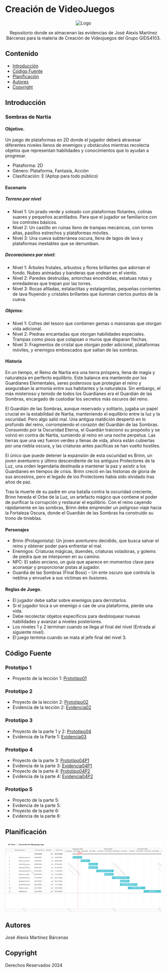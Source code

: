 # Creación de VideoJuegos

<p align="center">
    <img src="https://t4.ftcdn.net/jpg/06/52/63/63/360_F_652636322_bKvcBx9r6RCtDaiTcTRRB4tiJzDXK7u7.jpg" alt="Logo" width=540 height=300>

  <p align="center">
    Repositorio donde se almacenan las evidencias de José Alexis Martínez Bárcenas para la materia de Creación de Videojuegos del Grupo GIDS4103.
  </p>
</p>

## Contenido

- [Introducción](#introducción)
- [Código Fuente](#código-fuente)
- [Planificación](#planificación)
- [Autores](#autores)
- [Copyright](#copyright)

## Introducción

### Sombras de Nartia

#### Objetivo.

Un juego de plataformas en 2D donde el jugador deberá atravesar diferentes niveles llenos de enemigos y obstáculos mientras recolecta objetos que representan habilidades y conocimientos que lo ayudan a progresar.

- Plataforma: 2D
- Género: Plataforma, Fantasía, Acción
- Clasificación: E (Aptop para todo público)

#### Escenario

##### Terreno por nivel

- Nivel 1: Un prado verde y soleado con plataformas flotantes, colinas suaves y pequeños acantilados. Para que el jugador se familiarice con los controles básicos.
- Nivel 2: Un castillo en ruinas lleno de trampas mecánicas, con torres altas, pasillos estrechos y plataformas móviles.
- Nivel 3: Una cueva subterránea oscura, llena de lagos de lava y plataformas inestables que se derrumban.

##### Decoraciones por nivel:

- Nivel 1: Árboles frutales, arbustos y flores brillantes que adornan el fondo. Nubes animadas y banderas que ondean en el viento.
- Nivel 2: Paredes destruidas, antorchas encendidas, estatuas rotas y enredaderas que trepan por las torres.
- Nivel 3: Rocas afiladas, estalactitas y estalagmitas, pequeñas corrientes de lava fluyendo y cristales brillantes que iluminan ciertos puntos de la cueva.

##### Objetos:

- Nivel 1: Cofres del tesoro que contienen gemas o manzanas que otorgan vida adicional.
- Nivel 2: Piedras encantadas que otorgan habilidades especiales. Trampas como pisos que colapsan o muros que disparan flechas.
- Nivel 3: Fragmentos de cristal que otorgan poder adicional, plataformas móviles, y enemigos emboscados que saltan de las sombras.

#### Historia

En un tiempo, el Reino de Nartia era una tierra próspera, llena de magia y naturaleza en perfecto equilibrio. Este balance era mantenido por los Guardianes Elementales, seres poderosos que protegían el reino y aseguraban la armonía entre sus habitantes y la naturaleza. Sin embargo, el más misterioso y temido de todos los Guardianes era el Guardián de las Sombras, encargado de custodiar los secretos más oscuros del reino.

El Guardián de las Sombras, aunque reservado y solitario, jugaba un papel crucial en la estabilidad de Nartia, manteniendo el equilibrio entre la luz y la oscuridad. Pero algo salió mal. Una antigua maldición despertó en lo profundo del reino, corrompiendo el corazón del Guardián de las Sombras. Consumido por la Oscuridad Eterna, el Guardián traicionó su propósito y se volvió en contra de Nartia, sumiendo al reino en una noche perpetua. Las tierras que una vez fueron verdes y llenas de vida, ahora están cubiertas por una niebla oscura, y las criaturas antes pacíficas se han vuelto hostiles.

El único que puede detener la expansión de esta oscuridad es Brinn, un joven aventurero y último descendiente de los antiguos Protectores de la Luz, una orden legendaria destinada a mantener la paz y asistir a los Guardianes en tiempos de crisis. Brinn creció en las historias de gloria de sus ancestros, pero el legado de los Protectores había sido olvidado tras años de paz.

Tras la muerte de su padre en una batalla contra la oscuridad creciente, Brinn hereda el Orbe de la Luz, un artefacto mágico que contiene el poder de purificar la corrupción y restaurar el equilibrio. Con el reino cayendo rápidamente en las sombras, Brinn debe emprender un peligroso viaje hacia la Fortaleza Oscura, donde el Guardián de las Sombras ha construido su trono de tinieblas.

#### Personajes

- Brinn (Protagonista): Un joven aventurero decidido, que busca salvar el reino y obtener poder para enfrentar el mal.
- Enemigos: Criaturas mágicas, duendes, criaturas voladoras, y golems de piedra que se interponen en su camino.
- NPC: El sabio anciano, un guía que aparece en momentos clave para aconsejar y proporcionar pistas al jugador.
- Guardia de las Sombras (Final Boss) – Un ente oscuro que controla la neblina y envuelve a sus víctimas en ilusiones.

#### Reglas de Juego.

- El jugador debe saltar sobre enemigos para derrotarlos.
- Si el jugador toca a un enemigo o cae de una plataforma, pierde una vida.
- Debe recolectar objetos específicos para desbloquear nuevas habilidades y avanzar a niveles posteriores.
- Los niveles 1 y 2 terminan cuando se llega al final del nivel (Entrada al siguiente nivel).
- El juego termina cuando se mata al jefe final del nivel 3.

## Código Fuente

### Prototipo 1

- Proyecto de la lección 1: [Prototipo01](./lecciones/assets/Prototipo01.unitypackage)

### Prototipo 2

- Proyecto de la lección 2: [Prototipo02](./lecciones/assets/Prototipo02.unitypackage)
- Evidencia de la lección 2: [Evidencia02](./lecciones/evidencia/Prototipo2-Evidencia.pdf)

### Prototipo 3

- Proyecto de la parte 1 y 2: [Prototipo04](./lecciones/assets/Prototipo03.unitypackage)
- Evidencia de la Parte 1: [Evidencia03](./lecciones/evidencia/Prototipo3.pdf)

### Prototipo 4

- Proyecto de la parte 3: [Prototipo04P1](./lecciones/assets/Prototipo04P1.unitypackage)
- Evidencia de la parte 3: [Evidencia04P1](./lecciones/evidencia/Prototipo04P1.pdf)
- Proyecto de la parte 4: [Prototipo04P2](./lecciones/assets/Prototipo04P2.unitypackage)
- Evidencia de la parte 4: [Evidencia04P2](./lecciones/evidencia/Prototipo04P2.pdf)

### Prototipo 5

- Proyecto de la parte 5:
- Evidencia de la parte 5:
- Proyecto de la parte 6:
- Evidencia de la parte 6:

## Planificación

![Plan](./lecciones/Desarrollo%20de%20Videojuegos.png)

## Autores

José Alexis Martínez Bárcenas

## Copyright

Derechos Reservados 2024
